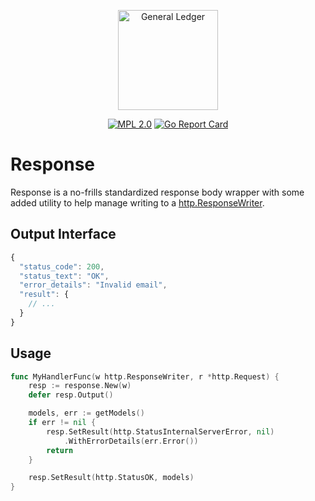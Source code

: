 <a href="https://github.com/GeneralLedger"><p align="center"><img src="https://user-images.githubusercontent.com/2105067/62828744-96c37a00-bba2-11e9-9c11-ea95f6ab4022.png" alt="General Ledger" width="160px"/></p></a>
<p align="center">
  <a href="LICENSE"><img src="https://img.shields.io/badge/License-MPL%202.0-brightgreen.svg" alt="MPL 2.0"></img></a>
  <a href="https://goreportcard.com/report/github.com/GeneralLedger/response">
    <img src="https://goreportcard.com/badge/github.com/GeneralLedger/response" alt="Go Report Card"/>
  </a>
</p>

# Response

Response is a no-frills standardized response body wrapper with some added utility to help manage writing to a [http.ResponseWriter](https://golang.org/pkg/net/http/#ResponseWriter).

## Output Interface

```javascript
{
  "status_code": 200,
  "status_text": "OK",
  "error_details": "Invalid email",
  "result": {
    // ...
  }
}
```

## Usage

```go
func MyHandlerFunc(w http.ResponseWriter, r *http.Request) {
    resp := response.New(w)
    defer resp.Output()

    models, err := getModels()
    if err != nil {
        resp.SetResult(http.StatusInternalServerError, nil)
            .WithErrorDetails(err.Error())
        return
    }

    resp.SetResult(http.StatusOK, models)
}
```
